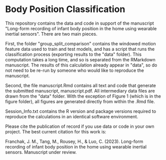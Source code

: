 # Body Position Classification

This repository contains the data and code in support of the manuscript "Long-form recording of infant body position in the home using wearable inertial sensors". There are two main pieces. 

First, the folder "group_split_comparison" contains the windowed motion feature data used to train and test models, and has a script that runs the classification process (exporting results to the "data" folder). This computation takes a long time, and so is separated from the RMarkdown manuscript. The results of this calculation already appear in "data", so do not need to be re-run by someone who would like to reproduce the manuscript.

Second, the file manuscript.Rmd contains all text and code that generate the submitted manuscript, manuscript.pdf. All intermediary data files are drawn from the "data" folder. With the exception of Figure 1 (which is in the figure folder), all figures are generated directly from within the .Rmd file.

Session_Info.txt contains the R version and package versions required to reproduce the calculations in an identical software environment.

Please cite the publication of record if you use data or code in your own project. The best current citation for this work is:

Franchak, J. M., Tang, M., Rousey, H., & Luo, C. (2023). Long-form recording of infant body position in the home using wearable inertial sensors. Manuscript under review.
